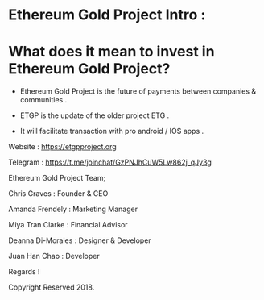 Ethereum Gold Project Intro :
=============

What does it mean to invest in Ethereum Gold Project?
=====================================

- Ethereum Gold Project is the future of payments  between companies & communities .

- ETGP is the update of the older project ETG . 

- It will facilitate transaction with pro android / IOS apps .

Website : https://etgpproject.org

Telegram : https://t.me/joinchat/GzPNJhCuW5Lw862j_qJy3g

Ethereum Gold Project Team; 


Chris Graves : Founder & CEO

Amanda Frendely : Marketing Manager

Miya Tran Clarke : Financial Advisor

Deanna Di-Morales : Designer & Developer

Juan Han Chao : Developer


Regards !

Copyright Reserved 2018.
